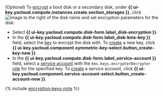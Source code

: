 (Optional) To [encrypt](../../compute/concepts/encryption.md) a boot disk or a secondary disk, under **{{ ui-key.yacloud.compute.instances.create.section_storages }}**, click ![image](../../_assets/console-icons/pencil.svg) to the right of the disk name and set encryption parameters for the disk:

* Select **{{ ui-key.yacloud.compute.disk-form.label_disk-encryption }}**.
* In the **{{ ui-key.yacloud.compute.disk-form.label_disk-kms-key }}** field, select the [key](../../kms/concepts/key.md) to encrypt the disk with. To [create](../../kms/operations/key.md#create) a new key, click **{{ ui-key.yacloud.component.symmetric-key-select.button_create-key-new }}**.
* In the **{{ ui-key.yacloud.compute.disk-form.label_service-account }}** field, select a [service account](../../iam/concepts/users/service-accounts.md) with the `kms.keys.encrypterDecrypter` [role](../../kms/security/index.md#kms-keys-encrypterDecrypter) for the specified key. To [create](../../iam/operations/sa/create.md) a service account, click **{{ ui-key.yacloud.component.service-account-select.button_create-account-new }}**.

{% include [encryption-keys-note](encryption-keys-note.md) %}
